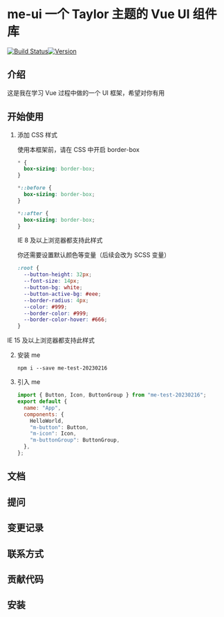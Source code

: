 # me-ui 一个 Taylor 主题的 Vue UI 组件库

[![Build Status](https://camo.githubusercontent.com/464affec1d056eecc08779948a1bb93bc579e4ab7637979609cd1506a43ad301/68747470733a2f2f696d672e736869656c64732e696f2f636972636c6563692f70726f6a6563742f6769746875622f7675656a732f7675652f6465762e7376673f73616e6974697a653d74727565)![Version](https://camo.githubusercontent.com/6a1ee221c99c800e8d3b104c99033afa11d84c16f58e77632d21ed9d2370f49d/68747470733a2f2f696d672e736869656c64732e696f2f6e706d2f762f7675652e7376673f73616e6974697a653d74727565)](https://www.npmjs.com/package/me-test-20230216)

## 介绍

这是我在学习 Vue 过程中做的一个 UI 框架，希望对你有用

## 开始使用

1. 添加 CSS 样式

   使用本框架前，请在 CSS 中开启 border-box

   ```css
   * {
     box-sizing: border-box;
   }
   
   *::before {
     box-sizing: border-box;
   }
   
   *::after {
     box-sizing: border-box;
   }
   ```

   IE 8 及以上浏览器都支持此样式

   你还需要设置默认颜色等变量（后续会改为 SCSS 变量）

   ```css
   :root {
     --button-height: 32px;
     --font-size: 14px;
     --button-bg: white;
     --button-active-bg: #eee;
     --border-radius: 4px;
     --color: #999;
     --border-color: #999;
     --border-color-hover: #666;
   }
   ```

 IE 15 及以上浏览器都支持此样式

2. 安装 me

   ```
   npm i --save me-test-20230216
   ```

3. 引入 me

   ```js
   import { Button, Icon, ButtonGroup } from "me-test-20230216";
   export default {
     name: "App",
     components: {
       HelloWorld,
       "m-button": Button,
       "m-icon": Icon,
       "m-buttonGroup": ButtonGroup,
     },
   };
   ```

## 文档

## 提问

## 变更记录

## 联系方式

## 贡献代码

## 安装
